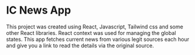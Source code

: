 # IC News App


This project was created using React, Javascript, Tailwind css and some other React libraries.
React context was used for managing the global states. 
This app fetches current news from various legit sources each hour and give you a link to read the details via the original source.



